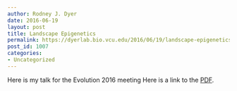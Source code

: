 ```yaml
---
author: Rodney J. Dyer
date: 2016-06-19
layout: post
title: Landscape Epigenetics
permalink: https://dyerlab.bio.vcu.edu/2016/06/19/landscape-epigenetics/index.html
post_id: 1007
categories: 
- Uncategorized
---
```

Here is my talk for the Evolution 2016 meeting
Here is a link to the 
[PDF](https://drive.google.com/file/d/0B0T81CzLjtfPaTIxUHVKT3BNU0k/view?usp=sharing).
 
